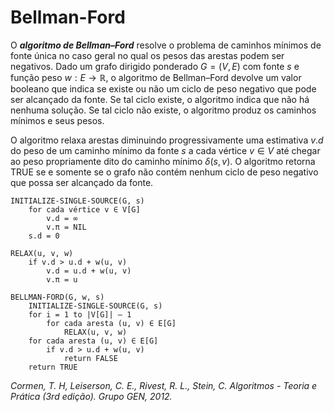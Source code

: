 # Bellman-Ford

O ***algoritmo de Bellman–Ford*** resolve o problema de caminhos mínimos de fonte única no caso geral no qual os pesos das arestas podem ser negativos. Dado um grafo dirigido ponderado $G = (V, E)$ com fonte $s$ e função peso $w:E \rightarrow \mathbb{R}$, o algoritmo de Bellman–Ford devolve um valor booleano que indica se existe ou não um ciclo de peso negativo que pode ser alcançado da fonte. Se tal ciclo existe, o algoritmo indica que não há nenhuma solução. Se tal ciclo não existe, o algoritmo produz os caminhos mínimos e seus pesos.

O algoritmo relaxa arestas diminuindo progressivamente uma estimativa $v.d$ do peso de um caminho mínimo da fonte $s$ a cada vértice $v \in V$ até chegar ao peso propriamente dito do caminho mínimo $\delta (s, v)$. O algoritmo retorna TRUE se e somente se o grafo não contém nenhum ciclo de peso negativo que possa ser alcançado da fonte.
```
INITIALIZE-SINGLE-SOURCE(G, s)
    for cada vértice v ∈ V[G]
        v.d = ∞
        v.π = NIL
    s.d = 0
```
```
RELAX(u, v, w)
    if v.d > u.d + w(u, v)
        v.d = u.d + w(u, v)
        v.π = u
```
```
BELLMAN-FORD(G, w, s)
    INITIALIZE-SINGLE-SOURCE(G, s)
    for i = 1 to |V[G]| – 1
        for cada aresta (u, v) ∈ E[G]
            RELAX(u, v, w)
    for cada aresta (u, v) ∈ E[G]
        if v.d > u.d + w(u, v)
            return FALSE
    return TRUE
```

*Cormen, T. H, Leiserson, C. E., Rivest, R. L., Stein, C. Algoritmos - Teoria e Prática (3rd edição). Grupo GEN, 2012.*